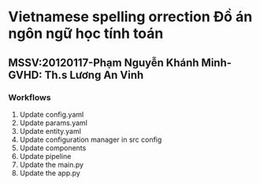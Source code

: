 # Vietnamese spelling orrection Đồ án ngôn ngữ học tính toán
## MSSV:20120117-Phạm Nguyễn Khánh Minh-GVHD: Th.s Lương An Vinh

### Workflows

1. Update config.yaml
2. Update params.yaml
3. Update entity.yaml
4. Update configuration manager in src config
5. Update components
6. Update pipeline
7. Update the main.py
8. Update the app.py

